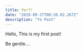 ```yaml
---
title: Yo!?!
date: "2019-09-27T00:38.02.267Z"
description: "Yo Post"
---
```


Hello, This is my first post!

Be gentle....
